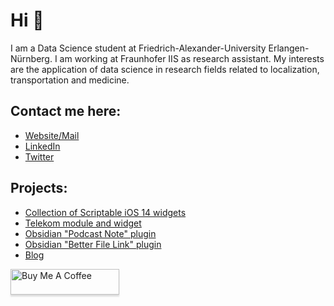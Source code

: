 # Hi 👋
I am a Data Science student at Friedrich-Alexander-University Erlangen-Nürnberg. I am working at Fraunhofer IIS as research assistant. My interests are the application of data science in research fields related to localization, transportation and medicine.

## Contact me here:
- <a href="https://www.marc-julian.de">Website/Mail</a>
- <a href="https://www.linkedin.com/in/marcjulian/">LinkedIn</a>
- <a href="https://www.twitter.com/marcjulian_DS">Twitter</a>

## Projects:
- <a href="https://github.com/marcjulianschwarz/scriptable-widgets">Collection of Scriptable iOS 14 widgets</a>
- <a href="https://github.com/marcjulianschwarz/telekom-data-usage-widget">Telekom module and widget</a>
- <a href="https://github.com/marcjulianschwarz/obsidian-podcast-note">Obsidian "Podcast Note" plugin</a>
- <a href="https://github.com/marcjulianschwarz/obsidian-file-link">Obsidian "Better File Link" plugin</a>
- <a href="https://www.marc-julian.de">Blog</a>

<a href="https://www.buymeacoffee.com/marcjulian" target="_blank"><img src="https://www.buymeacoffee.com/assets/img/custom_images/orange_img.png" alt="Buy Me A Coffee" style="height: 41px !important;width: 174px !important;box-shadow: 0px 3px 2px 0px rgba(190, 190, 190, 0.5) !important;-webkit-box-shadow: 0px 3px 2px 0px rgba(190, 190, 190, 0.5) !important;" ></a>

